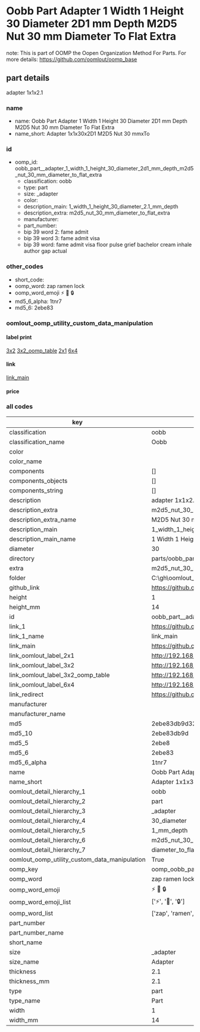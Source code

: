 # Oobb Part  Adapter 1 Width 1 Height 30 Diameter 2D1 mm Depth M2D5 Nut 30 mm Diameter To Flat Extra  

note: This is part of OOMP the Oopen Organization Method For Parts. For more details: https://github.com/oomlout/oomp_base

##  part details
  



 adapter 1x1x2.1



### name
* name: Oobb Part  Adapter 1 Width 1 Height 30 Diameter 2D1 mm Depth M2D5 Nut 30 mm Diameter To Flat Extra
* name_short: Adapter 1x1x30x2D1 M2D5 Nut 30 mmxTo
### id
* oomp_id: oobb_part__adapter_1_width_1_height_30_diameter_2d1_mm_depth_m2d5_nut_30_mm_diameter_to_flat_extra
  * classification: oobb
  * type: part
  * size: _adapter
  * color: 
  * description_main: 1_width_1_height_30_diameter_2.1_mm_depth
  * description_extra: m2d5_nut_30_mm_diameter_to_flat_extra
  * manufacturer: 
  * part_number: 
  * bip 39 word 2: fame admit
  * bip 39 word 3: fame admit visa
  * bip 39 word: fame admit visa floor pulse grief bachelor cream inhale author gap actual

### other_codes
* short_code: 
* oomp_word: zap ramen lock
* oomp_word_emoji :zap: :ramen: :lock:
* md5_6_alpha: 1tnr7
* md5_6: 2ebe83






### oomlout_oomp_utility_custom_data_manipulation
#### label print
[3x2](http://192.168.1.245:1112/?label=oomp%201tnr7)
[3x2_oomp_table](http://192.168.1.108:1112/?label=oomp%201tnr7)
[2x1](http://192.168.1.242:1112/?label=oomp%201tnr7)
[6x4](http://192.168.1.55:1112/?label=oomp%201tnr7)    

#### link

[link_main](https://github.com/oomlout/oomlout_oobb_version_4_generated_parts/tree/main/navigation_oomp/oobb/part/_adapter/1_width_1_height_30_diameter_2.1_mm_depth/m2d5_nut_30_mm_diameter_to_flat_extra/part)                              

#### price







### all codes 
| key | value |  
| --- | --- |  
| classification | oobb |  
| classification_name | Oobb |  
| color |  |  
| color_name |  |  
| components | [] |  
| components_objects | [] |  
| components_string | [] |  
| description |  adapter 1x1x2.1 |  
| description_extra | m2d5_nut_30_mm_diameter_to_flat_extra |  
| description_extra_name | M2D5 Nut 30 mm Diameter To Flat Extra |  
| description_main | 1_width_1_height_30_diameter_2.1_mm_depth |  
| description_main_name | 1 Width 1 Height 30 Diameter 2.1 mm Depth |  
| diameter | 30 |  
| directory | parts/oobb_part__adapter_1_width_1_height_30_diameter_2d1_mm_depth_m2d5_nut_30_mm_diameter_to_flat_extra |  
| extra | m2d5_nut_30_mm_diameter_to_flat |  
| folder | C:\gh\oomlout_oobb_version_4_generated_parts\parts\oobb_part__adapter_1_width_1_height_30_diameter_2d1_mm_depth_m2d5_nut_30_mm_diameter_to_flat_extra |  
| github_link | https://github.com/oomlout/oomlout_oomp_part_src/tree/main/parts/oobb_part__adapter_1_width_1_height_30_diameter_2d1_mm_depth_m2d5_nut_30_mm_diameter_to_flat_extra |  
| height | 1 |  
| height_mm | 14 |  
| id | oobb_part__adapter_1_width_1_height_30_diameter_2d1_mm_depth_m2d5_nut_30_mm_diameter_to_flat_extra |  
| link_1 | https://github.com/oomlout/oomlout_oobb_version_4_generated_parts/tree/main/navigation_oomp/oobb/part/_adapter/1_width_1_height_30_diameter_2.1_mm_depth/m2d5_nut_30_mm_diameter_to_flat_extra/part |  
| link_1_name | link_main |  
| link_main | https://github.com/oomlout/oomlout_oobb_version_4_generated_parts/tree/main/navigation_oomp/oobb/part/_adapter/1_width_1_height_30_diameter_2.1_mm_depth/m2d5_nut_30_mm_diameter_to_flat_extra/part |  
| link_oomlout_label_2x1 | http://192.168.1.242:1112/?label=oomp%201tnr7 |  
| link_oomlout_label_3x2 | http://192.168.1.245:1112/?label=oomp%201tnr7 |  
| link_oomlout_label_3x2_oomp_table | http://192.168.1.108:1112/?label=oomp%201tnr7 |  
| link_oomlout_label_6x4 | http://192.168.1.55:1112/?label=oomp%201tnr7 |  
| link_redirect | https://github.com/oomlout/oomlout_oobb_version_4_generated_parts/tree/main/parts/oobb__adapter_01_01_30_2d1_ex_m2d5_nut_30_mm_diameter_to_flat |  
| manufacturer |  |  
| manufacturer_name |  |  
| md5 | 2ebe83db9d32e2259a56c597e940ea93 |  
| md5_10 | 2ebe83db9d |  
| md5_5 | 2ebe8 |  
| md5_6 | 2ebe83 |  
| md5_6_alpha | 1tnr7 |  
| name | Oobb Part  Adapter 1 Width 1 Height 30 Diameter 2D1 mm Depth M2D5 Nut 30 mm Diameter To Flat Extra |  
| name_short | Adapter 1x1x30x2D1 M2D5 Nut 30 mmxTo |  
| oomlout_detail_hierarchy_1 | oobb |  
| oomlout_detail_hierarchy_2 | part |  
| oomlout_detail_hierarchy_3 | _adapter |  
| oomlout_detail_hierarchy_4 | 30_diameter |  
| oomlout_detail_hierarchy_5 | 1_mm_depth |  
| oomlout_detail_hierarchy_6 | m2d5_nut_30_mm |  
| oomlout_detail_hierarchy_7 | diameter_to_flat_extra |  
| oomlout_oomp_utility_custom_data_manipulation | True |  
| oomp_key | oomp_oobb_part__adapter_1_width_1_height_30_diameter_2d1_mm_depth_m2d5_nut_30_mm_diameter_to_flat_extra |  
| oomp_word | zap ramen lock |  
| oomp_word_emoji | :zap: :ramen: :lock: |  
| oomp_word_emoji_list | [':zap:', ':ramen:', ':lock:'] |  
| oomp_word_list | ['zap', 'ramen', 'lock'] |  
| part_number |  |  
| part_number_name |  |  
| short_name |  |  
| size | _adapter |  
| size_name |  Adapter |  
| thickness | 2.1 |  
| thickness_mm | 2.1 |  
| type | part |  
| type_name | Part |  
| width | 1 |  
| width_mm | 14 |  
